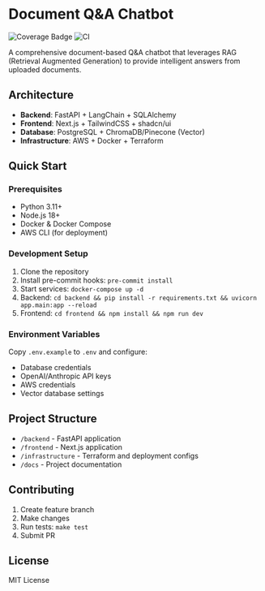 # Document Q&A Chatbot

![Coverage Badge](./coverage.svg)
![CI](https://github.com/yourusername/doc-qa-chatbot/workflows/Backend%20CI/badge.svg)

A comprehensive document-based Q&A chatbot that leverages RAG (Retrieval Augmented Generation) to provide intelligent answers from uploaded documents.

## Architecture

- **Backend**: FastAPI + LangChain + SQLAlchemy
- **Frontend**: Next.js + TailwindCSS + shadcn/ui
- **Database**: PostgreSQL + ChromaDB/Pinecone (Vector)
- **Infrastructure**: AWS + Docker + Terraform

## Quick Start

### Prerequisites
- Python 3.11+
- Node.js 18+
- Docker & Docker Compose
- AWS CLI (for deployment)

### Development Setup
1. Clone the repository
2. Install pre-commit hooks: `pre-commit install`
3. Start services: `docker-compose up -d`
4. Backend: `cd backend && pip install -r requirements.txt && uvicorn app.main:app --reload`
5. Frontend: `cd frontend && npm install && npm run dev`

### Environment Variables
Copy `.env.example` to `.env` and configure:
- Database credentials
- OpenAI/Anthropic API keys
- AWS credentials
- Vector database settings

## Project Structure
- `/backend` - FastAPI application
- `/frontend` - Next.js application
- `/infrastructure` - Terraform and deployment configs
- `/docs` - Project documentation

## Contributing
1. Create feature branch
2. Make changes
3. Run tests: `make test`
4. Submit PR

## License
MIT License
